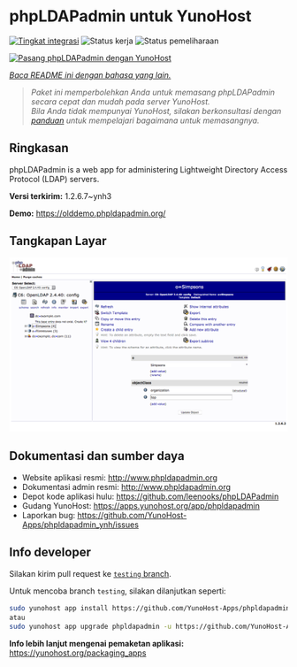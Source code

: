 <!--
N.B.: README ini dibuat secara otomatis oleh <https://github.com/YunoHost/apps/tree/master/tools/readme_generator>
Ini TIDAK boleh diedit dengan tangan.
-->

# phpLDAPadmin untuk YunoHost

[![Tingkat integrasi](https://apps.yunohost.org/badge/integration/phpldapadmin)](https://ci-apps.yunohost.org/ci/apps/phpldapadmin/)
![Status kerja](https://apps.yunohost.org/badge/state/phpldapadmin)
![Status pemeliharaan](https://apps.yunohost.org/badge/maintained/phpldapadmin)

[![Pasang phpLDAPadmin dengan YunoHost](https://install-app.yunohost.org/install-with-yunohost.svg)](https://install-app.yunohost.org/?app=phpldapadmin)

*[Baca README ini dengan bahasa yang lain.](./ALL_README.md)*

> *Paket ini memperbolehkan Anda untuk memasang phpLDAPadmin secara cepat dan mudah pada server YunoHost.*  
> *Bila Anda tidak mempunyai YunoHost, silakan berkonsultasi dengan [panduan](https://yunohost.org/install) untuk mempelajari bagaimana untuk memasangnya.*

## Ringkasan

phpLDAPadmin is a web app for administering Lightweight Directory Access Protocol (LDAP) servers.

**Versi terkirim:** 1.2.6.7~ynh3

**Demo:** <https://olddemo.phpldapadmin.org/>

## Tangkapan Layar

![Tangkapan Layar pada phpLDAPadmin](./doc/screenshots/screenshot.png)

## Dokumentasi dan sumber daya

- Website aplikasi resmi: <http://www.phpldapadmin.org>
- Dokumentasi admin resmi: <http://www.phpldapadmin.org>
- Depot kode aplikasi hulu: <https://github.com/leenooks/phpLDAPadmin>
- Gudang YunoHost: <https://apps.yunohost.org/app/phpldapadmin>
- Laporkan bug: <https://github.com/YunoHost-Apps/phpldapadmin_ynh/issues>

## Info developer

Silakan kirim pull request ke [`testing` branch](https://github.com/YunoHost-Apps/phpldapadmin_ynh/tree/testing).

Untuk mencoba branch `testing`, silakan dilanjutkan seperti:

```bash
sudo yunohost app install https://github.com/YunoHost-Apps/phpldapadmin_ynh/tree/testing --debug
atau
sudo yunohost app upgrade phpldapadmin -u https://github.com/YunoHost-Apps/phpldapadmin_ynh/tree/testing --debug
```

**Info lebih lanjut mengenai pemaketan aplikasi:** <https://yunohost.org/packaging_apps>
